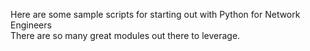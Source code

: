 Here are some sample scripts for starting out with Python for Network Engineers<br>
There are so many great modules out there to leverage.